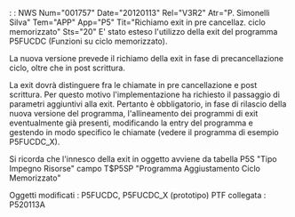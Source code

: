  :  : NWS Num="001757" Date="20120113" Rel="V3R2" Atr="P. Simonelli Silva" Tem="APP" App="P5" Tit="Richiamo exit in pre cancellaz. ciclo memorizzato" Sts="20"
E' stato esteso l'utilizzo della exit del programma P5FUCDC (Funzioni su ciclo memorizzato).

La nuova versione prevede il richiamo della exit in fase di precancellazione ciclo, oltre che in post scrittura.

La exit dovrà distinguere fra le chiamate in pre cancellazione e post scrittura.
Per questo motivo l'implementazione ha richiesto il passaggio di parametri aggiuntivi alla exit.
Pertanto è obbligatorio, in fase di rilascio della nuova versione del programma, l'allineamento dei programmi di exit eventualmente già presenti, modificando la entry del programma e gestendo in
modo specifico le chiamate (vedere il programma di esempio P5FUCDC_X).

Si ricorda che l'innesco della exit in oggetto avviene da tabella P5S "Tipo Impegno Risorse" campo
T$P5SP "Programma Aggiustamento Ciclo Memorizzato"

Oggetti modificati :  P5FUCDC, P5FUCDC_X (prototipo)
PTF collegata :  P520113A
